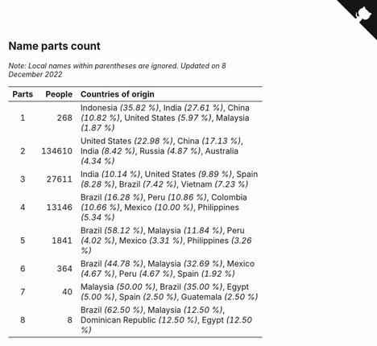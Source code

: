 ## Name parts count

*Note: Local names within parentheses are ignored.*
*Updated on  8 December 2022*

| Parts | People | Countries of origin |
| :--: | ---: | :--- |
| 1 | 268 | Indonesia *(35.82 %)*, India *(27.61 %)*, China *(10.82 %)*, United States *(5.97 %)*, Malaysia *(1.87 %)* |
| 2 | 134610 | United States *(22.98 %)*, China *(17.13 %)*, India *(8.42 %)*, Russia *(4.87 %)*, Australia *(4.34 %)* |
| 3 | 27611 | India *(10.14 %)*, United States *(9.89 %)*, Spain *(8.28 %)*, Brazil *(7.42 %)*, Vietnam *(7.23 %)* |
| 4 | 13146 | Brazil *(16.28 %)*, Peru *(10.86 %)*, Colombia *(10.66 %)*, Mexico *(10.00 %)*, Philippines *(5.34 %)* |
| 5 | 1841 | Brazil *(58.12 %)*, Malaysia *(11.84 %)*, Peru *(4.02 %)*, Mexico *(3.31 %)*, Philippines *(3.26 %)* |
| 6 | 364 | Brazil *(44.78 %)*, Malaysia *(32.69 %)*, Mexico *(4.67 %)*, Peru *(4.67 %)*, Spain *(1.92 %)* |
| 7 | 40 | Malaysia *(50.00 %)*, Brazil *(35.00 %)*, Egypt *(5.00 %)*, Spain *(2.50 %)*, Guatemala *(2.50 %)* |
| 8 | 8 | Brazil *(62.50 %)*, Malaysia *(12.50 %)*, Dominican Republic *(12.50 %)*, Egypt *(12.50 %)* |


<a href="https://github.com/JustinTimeCuber/wca_statistics" class="github-corner" aria-label="View source on Github"><svg width="80" height="80" viewBox="0 0 250 250" style="fill:#151513; color:#fff; position: absolute; top: 0; border: 0; right: 0;" aria-hidden="true"><path d="M0,0 L115,115 L130,115 L142,142 L250,250 L250,0 Z"></path><path d="M128.3,109.0 C113.8,99.7 119.0,89.6 119.0,89.6 C122.0,82.7 120.5,78.6 120.5,78.6 C119.2,72.0 123.4,76.3 123.4,76.3 C127.3,80.9 125.5,87.3 125.5,87.3 C122.9,97.6 130.6,101.9 134.4,103.2" fill="currentColor" style="transform-origin: 130px 106px;" class="octo-arm"></path><path d="M115.0,115.0 C114.9,115.1 118.7,116.5 119.8,115.4 L133.7,101.6 C136.9,99.2 139.9,98.4 142.2,98.6 C133.8,88.0 127.5,74.4 143.8,58.0 C148.5,53.4 154.0,51.2 159.7,51.0 C160.3,49.4 163.2,43.6 171.4,40.1 C171.4,40.1 176.1,42.5 178.8,56.2 C183.1,58.6 187.2,61.8 190.9,65.4 C194.5,69.0 197.7,73.2 200.1,77.6 C213.8,80.2 216.3,84.9 216.3,84.9 C212.7,93.1 206.9,96.0 205.4,96.6 C205.1,102.4 203.0,107.8 198.3,112.5 C181.9,128.9 168.3,122.5 157.7,114.1 C157.9,116.9 156.7,120.9 152.7,124.9 L141.0,136.5 C139.8,137.7 141.6,141.9 141.8,141.8 Z" fill="currentColor" class="octo-body"></path></svg></a><style>.github-corner:hover .octo-arm{animation:octocat-wave 560ms ease-in-out}@keyframes octocat-wave{0%,100%{transform:rotate(0)}20%,60%{transform:rotate(-25deg)}40%,80%{transform:rotate(10deg)}}@media (max-width:500px){.github-corner:hover .octo-arm{animation:none}.github-corner .octo-arm{animation:octocat-wave 560ms ease-in-out}}</style>
